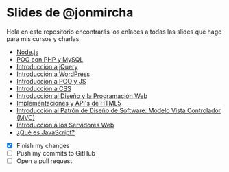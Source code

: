# Slides de @jonmircha

Hola en este repositorio encontrarás los enlaces a todas las slides que hago para mis cursos y charlas

* [Node.js](http://jonmircha.github.io/slides-nodejs)
* [POO con PHP y MySQL](http://jonmircha.github.io/slides-poo-php-mysql)
* [Introducción a jQuery](http://jonmircha.github.io/slides-jquery)
* [Introducción a WordPress](http://jonmircha.github.io/slides-wordpress)
* [Introducción a POO y JS](http://jonmircha.github.io/slides-poo-js)
* [Introducción a CSS](http://jonmircha.github.io/slides-css)
* [Introducción al Diseño y la Programación Web](http://jonmircha.github.io/slides-web)
* [Implementaciones y API's de HTML5](http://jonmircha.github.io/slides-html5-apis)
* [Introducción al Patrón de Diseño de Software: Modelo Vista Controlador (MVC)](http://jonmircha.github.io/slides-mvc)
* [Introducción a los Servidores Web](http://jonmircha.github.io/slides-servidor-web)
* [¿Qué es JavaScript?](http://jonmircha.github.io/slides-que-es-js)


- [x] Finish my changes
- [ ] Push my commits to GitHub
- [ ] Open a pull request